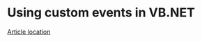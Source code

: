 # Using custom events in VB.NET

[Article location](https://social.technet.microsoft.com/wiki/contents/articles/53470.vb-net-windows-forms-custom-delegates-and-events.aspx)